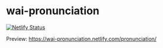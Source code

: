 # wai-pronunciation

[![Netlify Status](https://api.netlify.com/api/v1/badges/23d303c1-178a-474b-bf86-3f79cad27e1d/deploy-status)](https://app.netlify.com/sites/wai-pronunciation/deploys)

Preview: https://wai-pronunciation.netlify.com/pronunciation/
